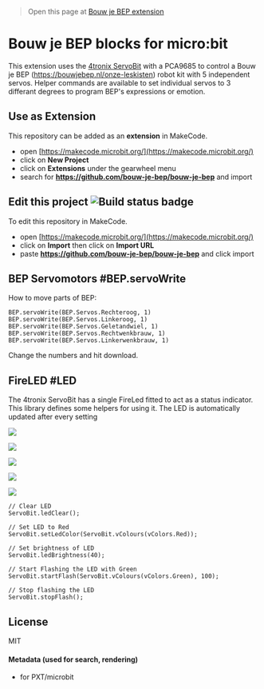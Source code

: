 > Open this page at [Bouw je BEP extension](https://bouw-je-bep.github.io/Bouw-je-BEP/)

# Bouw je BEP blocks for micro:bit
This extension uses the [4tronix ServoBit](https://4tronix.co.uk/servobit) with a PCA9685 to control a Bouw je BEP (https://bouwjebep.nl/onze-leskisten) robot kit with 5 independent servos. Helper commands are available to set individual servos to 3 differant degrees to program BEP's expressions or emotion.

## Use as Extension
This repository can be added as an **extension** in MakeCode.

* open [https://makecode.microbit.org/](https://makecode.microbit.org/)
* click on **New Project**
* click on **Extensions** under the gearwheel menu
* search for **https://github.com/bouw-je-bep/bouw-je-bep** and import

## Edit this project ![Build status badge](https://github.com/bouw-je-bep/bouw-je-bep/workflows/MakeCode/badge.svg)
To edit this repository in MakeCode.

* open [https://makecode.microbit.org/](https://makecode.microbit.org/)
* click on **Import** then click on **Import URL**
* paste **https://github.com/bouw-je-bep/bouw-je-bep** and click import

## BEP Servomotors #BEP.servoWrite
How to move parts of BEP:

```blocks
BEP.servoWrite(BEP.Servos.Rechteroog, 1)
BEP.servoWrite(BEP.Servos.Linkeroog, 1)
BEP.servoWrite(BEP.Servos.Geletandwiel, 1)
BEP.servoWrite(BEP.Servos.Rechtwenkbrauw, 1)
BEP.servoWrite(BEP.Servos.Linkerwenkbrauw, 1)
```
Change the numbers and hit download.

## FireLED #LED
The 4tronix ServoBit has a single FireLed fitted to act as a status indicator.
This library defines some helpers for using it.
The LED is automatically updated after every setting

![](http://4tronix.co.uk/servobit/clearLed.jpg)

![](http://4tronix.co.uk/servobit/setLed.jpg)

![](http://4tronix.co.uk/servobit/setBrightness.jpg)

![](http://4tronix.co.uk/servobit/startFlash.jpg)

![](http://4tronix.co.uk/servobit/stopFlash.jpg)


```blocks
// Clear LED
ServoBit.ledClear();

// Set LED to Red
ServoBit.setLedColor(ServoBit.vColours(vColors.Red));

// Set brightness of LED
ServoBit.ledBrightness(40);

// Start Flashing the LED with Green
ServoBit.startFlash(ServoBit.vColours(vColors.Green), 100);

// Stop flashing the LED
ServoBit.stopFlash();
```
## License

MIT 

#### Metadata (used for search, rendering)

* for PXT/microbit
